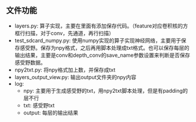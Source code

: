 ## 文件功能
- layers.py: 算子实现，主要在里面有添加保存代码。（feature对应卷积核的方框行扫描，对于conv，先通道，再行扫描）
- test_sdcard_numpy.py: 使用numpy实现的算子实现神经网络，主要用于保存感受野。保存为npy格式，之后再用脚本处理成txt格式。也可以保存每层的输出结果，主要是conv和depth_conv的save_name参数设置来判断是否保存感受野数据。
- npy2txt.py: 将npy格式加上数，并保存成txt
- layers_output_view.py: 输出output文件夹的npy内容
- log:
  - npy: 主要用于生成感受野的txt，用npy2txt脚本处理，但是有padding的层不行
  - txt: 感受野txt
  - output: 每层的输出结果